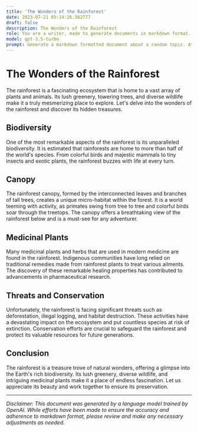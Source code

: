 ```yaml
---
title: 'The Wonders of the Rainforest'
date: 2023-07-21 05:14:26.562777
draft: false
description: The Wonders of the Rainforest
role: You are a writer, made to generate documents in markdown format. It is very important that all of the documents you generate are in valid markdown format.
model: gpt-3.5-turbo
prompt: Generate a markdown formatted document about a random topic. At the bottom, include a disclaimer explaining that the document was generated by you. The first line of the document should be the title. Make sure that the entire document is in proper markdown format, using a mix of various tags to make the document visually appealing.
---
```


# The Wonders of the Rainforest

The rainforest is a fascinating ecosystem that is home to a vast array of plants and animals. Its lush greenery, towering trees, and diverse wildlife make it a truly mesmerizing place to explore. Let's delve into the wonders of the rainforest and discover its hidden treasures.

## Biodiversity

One of the most remarkable aspects of the rainforest is its unparalleled biodiversity. It is estimated that rainforests are home to more than half of the world's species. From colorful birds and majestic mammals to tiny insects and exotic plants, the rainforest buzzes with life at every turn. 

## Canopy

The rainforest canopy, formed by the interconnected leaves and branches of tall trees, creates a unique micro-habitat within the forest. It is a world teeming with activity, as primates swing from tree to tree and colorful birds soar through the treetops. The canopy offers a breathtaking view of the rainforest below and is a must-see for any adventurer.

## Medicinal Plants

Many medicinal plants and herbs that are used in modern medicine are found in the rainforest. Indigenous communities have long relied on traditional remedies made from rainforest plants to treat various ailments. The discovery of these remarkable healing properties has contributed to advancements in pharmaceutical research.

## Threats and Conservation

Unfortunately, the rainforest is facing significant threats such as deforestation, illegal logging, and habitat destruction. These activities have a devastating impact on the ecosystem and put countless species at risk of extinction. Conservation efforts are crucial to safeguard the rainforest and protect its valuable resources for future generations.

## Conclusion

The rainforest is a treasure trove of natural wonders, offering a glimpse into the Earth's rich biodiversity. Its lush greenery, diverse wildlife, and intriguing medicinal plants make it a place of endless fascination. Let us appreciate its beauty and work together to ensure its preservation.

***

*Disclaimer: This document was generated by a language model trained by OpenAI. While efforts have been made to ensure the accuracy and adherence to markdown format, please review and make any necessary adjustments as needed.*